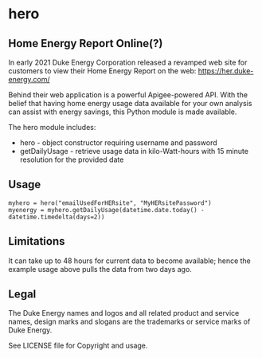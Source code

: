 # hero
## Home Energy Report Online(?)

In early 2021 Duke Energy Corporation released a revamped web site for
customers to view their Home Energy Report on the web:
https://her.duke-energy.com/

Behind their web application is a powerful Apigee-powered API. With the belief
that having home energy usage data available for your own analysis can assist
with energy savings, this Python module is made available.

The hero module includes:

* hero - object constructor requiring username and password
* getDailyUsage - retrieve usage data in kilo-Watt-hours with 15 minute resolution for the provided date

## Usage

    myhero = hero("emailUsedForHERsite", "MyHERsitePassword")
    myenergy = myhero.getDailyUsage(datetime.date.today() - datetime.timedelta(days=2))

## Limitations
It can take up to 48 hours for current data to become available; hence the
example usage above pulls the data from two days ago.

## Legal
The Duke Energy names and logos and all related product and service names,
design marks and slogans are the trademarks or service marks of Duke Energy.

See LICENSE file for Copyright and usage.
